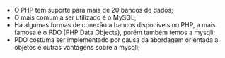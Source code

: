 * O PHP tem suporte para mais de 20 bancos de dados;
* O mais comum a ser utilizado é o MySQL;
* Há algumas formas de conexão a bancos disponíveis no PHP, a mais famosa é o PDO (PHP Data Objects), porém também temos a mysqli;
* PDO costuma ser implementado por causa da abordagem orientada a objetos e outras vantagens sobre a mysqli;